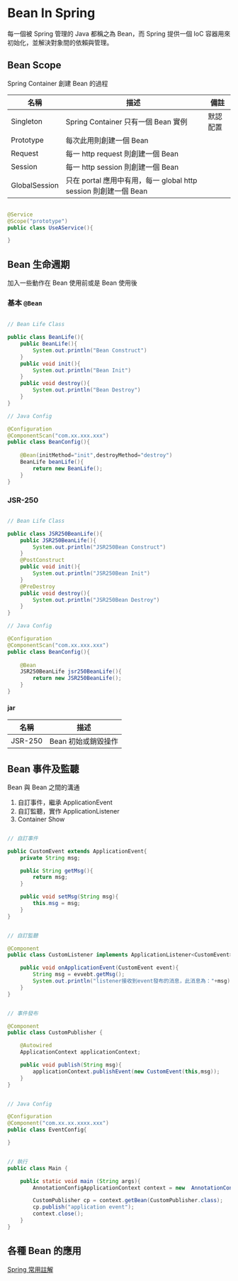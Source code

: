 # Bean In Spring

每一個被 Spring 管理的 Java 都稱之為 Bean，而 Spring 提供一個 IoC 容器用來初始化，並解決對象間的依賴與管理。

## Bean Scope

Spring Container 創建 Bean 的過程

| 名稱 | 描述 | 備註 |
| ----- | ----- | ----- |
| Singleton | Spring Container 只有一個 Bean 實例 | 默認配置 |
| Prototype | 每次此用則創建一個 Bean |  |
| Request | 每一 http request 則創建一個 Bean |  |
| Session | 每一 http session 則創建一個 Bean |  |
| GlobalSession | 只在 portal 應用中有用，每一 global http session 則創建一個 Bean |  |

```java

@Service
@Scope("prototype")
public class UseAService(){

}

```

## Bean 生命週期

加入一些動作在 Bean 使用前或是 Bean 使用後

### 基本 `@Bean`

```java

// Bean Life Class

public class BeanLife(){
    public BeanLife(){
        System.out.println("Bean Construct")
    }
    public void init(){
        System.out.println("Bean Init")
    }
    public void destroy(){
        System.out.println("Bean Destroy")
    }
}

// Java Config

@Configuration
@ComponentScan("com.xx.xxx.xxx")
public class BeanConfig(){
    
    @Bean(initMethod="init",destroyMethod="destroy")
    BeanLife beanLife(){
        return new BeanLife();
    }
}

```

### JSR-250

```java

// Bean Life Class

public class JSR250BeanLife(){
    public JSR250BeanLife(){
        System.out.println("JSR250Bean Construct")
    }
    @PostConstruct
    public void init(){
        System.out.println("JSR250Bean Init")
    }
    @PreDestroy
    public void destroy(){
        System.out.println("JSR250Bean Destroy")
    }
}

// Java Config

@Configuration
@ComponentScan("com.xx.xxx.xxx")
public class BeanConfig(){
    
    @Bean
    JSR250BeanLife jsr250BeanLife(){
        return new JSR250BeanLife();
    }
}

```

#### jar

| 名稱 | 描述 | 
| -----|-----|
| JSR-250 | Bean 初始或銷毀操作 |

## Bean 事件及監聽

Bean 與 Bean 之間的溝通

1. 自訂事件，繼承 ApplicationEvent
2. 自訂監聽，實作 ApplicationListener
3. Container Show

```java

// 自訂事件

public CustomEvent extends ApplicationEvent{
    private String msg;

    public String getMsg(){
        return msg;
    }

    public void setMsg(String msg){
        this.msg = msg;
    }
}

```

```java

// 自訂監聽

@Component
public class CustomListener implements ApplicationListener<CustomEvent>{

    public void onApplicationEvent(CustomEvent event){
        String msg = evvebt.getMsg();
        System.out.println("listener接收到event發布的消息，此消息為："+msg) 
    }
}

```

```java

// 事件發布

@Component
public class CustomPublisher {

    @Autowired
    ApplicationContext applicationContext;

    public void publish(String msg){
        applicationContext.publishEvent(new CustomEvent(this,msg));
    }
}

```

```java

// Java Config

@Configuration
@Component("com.xx.xx.xxxx.xxx")
public class EventConfig{

}

```

```java

// 執行
public class Main {

    public static void main (String args){
        AnnotationConfigApplicationContext context = new  AnnotationConfigApplicationContext(EventConfig.class);

        CustomPublisher cp = context.getBean(CustomPublisher.class);
        cp.publish("application event");
        context.close();
    }
}

```

## 各種 Bean 的應用

[Spring 常用註解](Annotation.md "Annotation")
